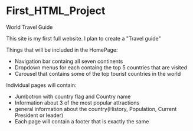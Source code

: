 # First_HTML_Project
World Travel Guide

This site is my first full website.
I plan to create a "Travel guide"

Things that will be included in the HomePage:
- Navigation bar containg all seven continents
- Dropdown menus for each containg the top 5 countries that are visited
- Carousel that contains some of the top tourist countries in the world

Individual pages will contain:
- Jumbotron with country flag and Country name
- Information about 3 of the most popular attractions
- general information about the country(History, Population, Current President or leader)
- Each page will contain a footer that is exactly the same
